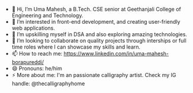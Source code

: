 - 👋 Hi, I’m Uma Mahesh, a B.Tech. CSE senior at Geethanjali College of Engineering and Technology.
- 👀 I’m interested in front-end development, and creating user-friendly web applications.
- 🌱 I’m upskilling myself in DSA and also exploring amazing technologies.
- 💞️ I’m looking to collaborate on quality projects through interships or full time roles where I can showcase my skills and learn.
- 📫 How to reach me: https://www.linkedin.com/in/uma-mahesh-borapureddi/
- 😄 Pronouns: he/him
- ⚡ More about me: I'm an passionate calligraphy artist. Check my IG handle: @thecalligraphyhome
